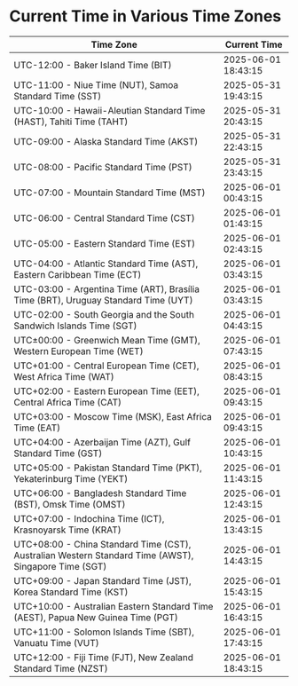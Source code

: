 # Current Time in Various Time Zones

| Time Zone | Current Time |
|-----------|--------------|
| UTC-12:00 - Baker Island Time (BIT) | 2025-06-01 18:43:15 |
| UTC-11:00 - Niue Time (NUT), Samoa Standard Time (SST) | 2025-05-31 19:43:15 |
| UTC-10:00 - Hawaii-Aleutian Standard Time (HAST), Tahiti Time (TAHT) | 2025-05-31 20:43:15 |
| UTC-09:00 - Alaska Standard Time (AKST) | 2025-05-31 22:43:15 |
| UTC-08:00 - Pacific Standard Time (PST) | 2025-05-31 23:43:15 |
| UTC-07:00 - Mountain Standard Time (MST) | 2025-06-01 00:43:15 |
| UTC-06:00 - Central Standard Time (CST) | 2025-06-01 01:43:15 |
| UTC-05:00 - Eastern Standard Time (EST) | 2025-06-01 02:43:15 |
| UTC-04:00 - Atlantic Standard Time (AST), Eastern Caribbean Time (ECT) | 2025-06-01 03:43:15 |
| UTC-03:00 - Argentina Time (ART), Brasília Time (BRT), Uruguay Standard Time (UYT) | 2025-06-01 03:43:15 |
| UTC-02:00 - South Georgia and the South Sandwich Islands Time (SGT) | 2025-06-01 04:43:15 |
| UTC±00:00 - Greenwich Mean Time (GMT), Western European Time (WET) | 2025-06-01 07:43:15 |
| UTC+01:00 - Central European Time (CET), West Africa Time (WAT) | 2025-06-01 08:43:15 |
| UTC+02:00 - Eastern European Time (EET), Central Africa Time (CAT) | 2025-06-01 09:43:15 |
| UTC+03:00 - Moscow Time (MSK), East Africa Time (EAT) | 2025-06-01 09:43:15 |
| UTC+04:00 - Azerbaijan Time (AZT), Gulf Standard Time (GST) | 2025-06-01 10:43:15 |
| UTC+05:00 - Pakistan Standard Time (PKT), Yekaterinburg Time (YEKT) | 2025-06-01 11:43:15 |
| UTC+06:00 - Bangladesh Standard Time (BST), Omsk Time (OMST) | 2025-06-01 12:43:15 |
| UTC+07:00 - Indochina Time (ICT), Krasnoyarsk Time (KRAT) | 2025-06-01 13:43:15 |
| UTC+08:00 - China Standard Time (CST), Australian Western Standard Time (AWST), Singapore Time (SGT) | 2025-06-01 14:43:15 |
| UTC+09:00 - Japan Standard Time (JST), Korea Standard Time (KST) | 2025-06-01 15:43:15 |
| UTC+10:00 - Australian Eastern Standard Time (AEST), Papua New Guinea Time (PGT) | 2025-06-01 16:43:15 |
| UTC+11:00 - Solomon Islands Time (SBT), Vanuatu Time (VUT) | 2025-06-01 17:43:15 |
| UTC+12:00 - Fiji Time (FJT), New Zealand Standard Time (NZST) | 2025-06-01 18:43:15 |
